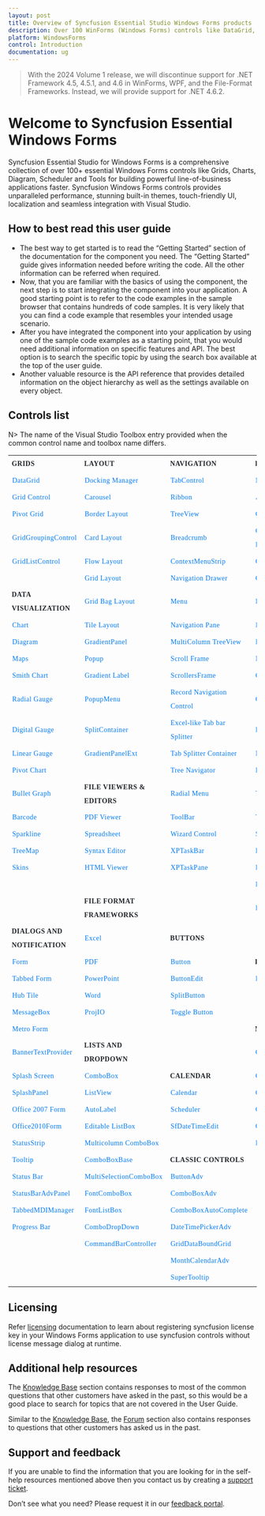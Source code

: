 ```yaml
---
layout: post
title: Overview of Syncfusion Essential Studio Windows Forms products
description: Over 100 WinForms (Windows Forms) controls like DataGrid, Charts, Docking, PDF Viewer and much more to build desktop applications.
platform: WindowsForms
control: Introduction
documentation: ug
---
```


> With the 2024 Volume 1 release, we will discontinue support for .NET Framework 4.5, 4.5.1, and 4.6 in WinForms, WPF, and the File-Format Frameworks. Instead, we will provide support for .NET 4.6.2.

# Welcome to Syncfusion Essential Windows Forms

Syncfusion Essential Studio for Windows Forms is a comprehensive collection of over 100+ essential Windows Forms controls like Grids, Charts, Diagram, Scheduler and Tools for building powerful line-of-business applications faster. Syncfusion Windows Forms controls provides unparalleled performance, stunning built-in themes, touch-friendly UI, localization and seamless integration with Visual Studio.

## How to best read this user guide

* The best way to get started is to read the “Getting Started” section of the documentation for the component you need. The “Getting Started” guide gives information needed before writing the code. All the other information can be referred when required.
* Now, that you are familiar with the basics of using the component, the next step is to start integrating the component into your application. A good starting point is to refer to the code examples in the sample browser that contains hundreds of code samples. It is very likely that you can find a code example that resembles your intended usage scenario.
* After you have integrated the component into your application by using one of the sample code examples as a starting point, that you would need additional information on specific features and API. The best option is to search the specific topic by using the search box available at the top of the user guide.
* Another valuable resource is the API reference that provides detailed information on the object hierarchy as well as the settings available on every object.

## Controls list

N> The name of the Visual Studio Toolbox entry provided when the common control name and toolbox name differs.

<style>
#table
{
border:0 !important;
line-height: 2!important;
}

tr
{
border:0 !important;
}

td
{
border:0 !important;
}

#anchor
{
text-decoration: none!important; 
font-family: Caros!important; 
font-size: 14px!important; 
color: #0079F3!important;
letter-spacing: 0.47px!important;
text-align: left!important;
}
#title
{
font-family: CarosMedium!important;
font-size: 14px!important;
color: #22252A!important;
letter-spacing: 0.47px!important;
text-align: left!important;
font-weight: bold!important;
border:0 !important;
background-color:transparent!important;
}

</style>

<table id="table">
<tbody>
<colgroup>
<col style="width: 25%">
<col style="width: 25%">
<col style="width: 25%">
<col style="width: 25%">
</colgroup>
  <tr>
    <th id="title">GRIDS</th>
    <th id="title">LAYOUT</th>
    <th id="title">NAVIGATION </th>
    <th id="title">INPUT CONTROLS</th>
  </tr>


  <tr>
    <td> <a id="anchor" href="https://help.syncfusion.com/windowsforms/datagrid/gettingstarted">DataGrid</a> </td>
    <td> <a id="anchor" href="https://help.syncfusion.com/windowsforms/docking-manager/getting-started">Docking Manager</a> </td>
    <td> <a id="anchor" href="https://help.syncfusion.com/windowsforms/tabcontrol/getting-started">TabControl</a> </td>
    <td> <a id="anchor" href="https://help.syncfusion.com/windowsforms/maskedtextbox/getting-started">MaskedTextBox</a> </td>
  </tr>
  <tr>
    <td> <a id="anchor" href="https://help.syncfusion.com/windowsforms/grid-control/getting-started">Grid Control</a> </td>
    <td> <a id="anchor" href="https://help.syncfusion.com/windowsforms/carousel/getting-started">Carousel</a> </td>
    <td> <a id="anchor" href="https://help.syncfusion.com/windowsforms/ribbon/getting-started">Ribbon</a> </td>
    <td> <a id="anchor" href="https://help.syncfusion.com/windowsforms/autocomplete/getting-started">AutoComplete</a> </td>
  </tr>
  <tr>
    <td> <a id="anchor" href="https://help.syncfusion.com/windowsforms/pivot-grid/getting-started">Pivot Grid</a> </td>
    <td> <a id="anchor" href="https://help.syncfusion.com/windowsforms/layoutmanagers/borderlayout/gettingstarted">Border Layout</a> </td>
    <td> <a id="anchor" href="https://help.syncfusion.com/windowsforms/treeview/getting-started">TreeView</a> </td>
    <td> <a id="anchor" href="https://help.syncfusion.com/windowsforms/checkbox/getting-started">CheckBox</a> </td>
  </tr>
  <tr>
    <td> <a id="anchor" href="https://help.syncfusion.com/windowsforms/gridgrouping/getting-started">GridGroupingControl</a> </td>
    <td> <a id="anchor" href="https://help.syncfusion.com/windowsforms/layoutmanagers/cardlayout/gettingstarted">Card Layout</a> </td>
    <td> <a id="anchor" href="https://help.syncfusion.com/windowsforms/navigationview/getting-started">Breadcrumb</a> </td>
    <td> <a id="anchor" href="https://help.syncfusion.com/windowsforms/color-picker-dropdown/getting-started">Color Picker DropDown</a> </td>
  </tr>
  <tr>
    <td> <a id="anchor" href="https://help.syncfusion.com/windowsforms/multicolumn-listbox/getting-started">GridListControl</a></td>
    <td> <a id="anchor" href="https://help.syncfusion.com/windowsforms/layoutmanagers/flowlayout/gettingstarted">Flow Layout</a> </td>
    <td> <a id="anchor" href="https://help.syncfusion.com/windowsforms/contextmenustrip/getting-started">ContextMenuStrip</a> </td>
    <td> <a id="anchor" href="https://help.syncfusion.com/windowsforms/color-picker/getting-started">Color Picker</a> </td>
  </tr>
  <tr>
    <td></td>
    <td> <a id="anchor" href="https://help.syncfusion.com/windowsforms/layoutmanagers/gridlayout/getting-started">Grid Layout</a> </td>
    <td> <a id="anchor" href="https://help.syncfusion.com/windowsforms/navigation-drawer/getting-started">Navigation Drawer</a> </td>
    <td> <a id="anchor" href="https://help.syncfusion.com/windowsforms/colorui/getting-started">ColorUIControl</a> </td>
  </tr>
  <tr>
    <td id="title">DATA VISUALIZATION </td>
    <td> <a id="anchor" href="https://help.syncfusion.com/windowsforms/layoutmanagers/gridbaglayout/getting-started">Grid Bag Layout</a> </td>
    <td> <a id="anchor" href="https://help.syncfusion.com/windowsforms/menu/getting-started">Menu</a> </td>
    <td> <a id="anchor" href="https://help.syncfusion.com/windowsforms/double-textbox/getting-started">DoubleTextBox</a> </td>
  </tr>
  <tr>
    <td> <a id="anchor" href="https://help.syncfusion.com/windowsforms/chart/getting-started">Chart</a> </td>
    <td> <a id="anchor" href="https://help.syncfusion.com/windowsforms/tile-layout/getting-started">Tile Layout</a> </td>
    <td> <a id="anchor" href="https://help.syncfusion.com/windowsforms/navigation-pane/gettingstarted">Navigation Pane</a> </td>
    <td> <a id="anchor" href="https://help.syncfusion.com/windowsforms/integer-textbox/getting-started">IntegerTextBox</a> </td>
  </tr>
  <tr>
    <td> <a id="anchor" href="https://help.syncfusion.com/windowsforms/diagram/getting-started">Diagram</a> </td>
    <td> <a id="anchor" href="https://help.syncfusion.com/windowsforms/gradient-panel/getting-started">GradientPanel</a> </td>
    <td> <a id="anchor" href="https://help.syncfusion.com/windowsforms/multicolumn-treeview/getting-started">MultiColumn TreeView</a> </td>
    <td> <a id="anchor" href="https://help.syncfusion.com/windowsforms/percent-textbox/getting-started">PercentTextBox</a> </td>
  </tr>
  <tr>
    <td> <a id="anchor" href="https://help.syncfusion.com/windowsforms/map/getting-started">Maps</a> </td>
    <td> <a id="anchor" href="https://help.syncfusion.com/windowsforms/popup/getting-started">Popup</a> </td>
    <td> <a id="anchor" href="https://help.syncfusion.com/windowsforms/scroll-frame/gettingstarted">Scroll Frame</a> </td>
    <td> <a id="anchor" href="https://help.syncfusion.com/windowsforms/numeric-textbox/gettingstarted">Numeric TextBox</a> </td>
  </tr>
  <tr>
    <td> <a id="anchor" href="https://help.syncfusion.com/windowsforms/smith-chart/gettingstarted">Smith Chart</a> </td>
    <td> <a id="anchor" href="https://help.syncfusion.com/windowsforms/gradient-label/getting-started">Gradient Label</a> </td>
    <td> <a id="anchor" href="https://help.syncfusion.com/windowsforms/scrollersframe/getting-started">ScrollersFrame</a> </td>
    <td> <a id="anchor" href="https://help.syncfusion.com/windowsforms/classic/currency-edit/getting-started">CurrencyEdit</a> </td>
  </tr>
  <tr>
    <td> <a id="anchor" href="https://help.syncfusion.com/windowsforms/radial-gauge/radial-gauge">Radial Gauge</a> </td>
    <td> <a id="anchor" href="https://help.syncfusion.com/windowsforms/popupmenu/getting-started">PopupMenu</a> </td>
    <td> <a id="anchor" href="https://help.syncfusion.com/windowsforms/gridrecordnavigationcontrol/getting-started">Record Navigation Control</a> </td>
    <td> <a id="anchor" href="https://help.syncfusion.com/windowsforms/currency-textbox/getting-started">CurrencyTextBox</a> </td>
  </tr>
  <tr>
    <td> <a id="anchor" href="https://help.syncfusion.com/windowsforms/radial-gauge/digital-gauge">Digital Gauge</a> </td>
    <td> <a id="anchor" href="https://help.syncfusion.com/windowsforms/splitcontainer/creating-splitcontaineradv">SplitContainer</a> </td>
    <td> <a id="anchor" href="https://help.syncfusion.com/windowsforms/splitter/getting-started">Excel-like Tab bar Splitter</a> </td>
    <td> <a id="anchor" href="https://help.syncfusion.com/windowsforms/radio-button/getting-started">Radio Button</a> </td>
  </tr>
  <tr>
    <td> <a id="anchor" href="https://help.syncfusion.com/windowsforms/radial-gauge/linear-gauge">Linear Gauge</a> </td>
    <td> <a id="anchor" href="https://help.syncfusion.com/windowsforms/gradientpanelext/getting-started">GradientPanelExt</a></td>
    <td> <a id="anchor" href="https://help.syncfusion.com/windowsforms/tab-splitter-container/gettingstarted">Tab Splitter Container</a> </td>
    <td> <a id="anchor" href="https://help.syncfusion.com/windowsforms/numericupdown/getting-started">NumericUpdown</a> </td>
  </tr>
  <tr>
    <td> <a id="anchor" href="https://help.syncfusion.com/windowsforms/pivot-chart/getting-started">Pivot Chart</a> </td>
    <td></td>
    <td> <a id="anchor" href="https://help.syncfusion.com/windowsforms/tree-navigator/getting-started">Tree Navigator</a> </td>
    <td> <a id="anchor" href="https://help.syncfusion.com/windowsforms/domain-updown/getting-started">DomainUpDownExt</a> </td>
  </tr>
  <tr>
    <td> <a id="anchor" href="https://help.syncfusion.com/windowsforms/bullet-graph/getting-started">Bullet Graph</a> </td>
   <td id="title">FILE VIEWERS &amp; EDITORS </td>
    <td> <a id="anchor" href="https://help.syncfusion.com/windowsforms/radial-menu/getting-started">Radial Menu</a> </td>
    <td> <a id="anchor" href="https://help.syncfusion.com/windowsforms/textbox/getting-started">TextBox</a> </td>
  </tr>
  <tr>
    <td> <a id="anchor" href="https://help.syncfusion.com/windowsforms/barcode/getting-started">Barcode</a> </td>
    <td> <a id="anchor" href="https://help.syncfusion.com/windowsforms/pdf-viewer/getting-started">PDF Viewer</a> </td>
    <td> <a id="anchor" href="https://help.syncfusion.com/windowsforms/xptoolbar/getting-started">ToolBar</a> </td>
    <td> <a id="anchor" href="https://help.syncfusion.com/windowsforms/trackbar/getting-started">TrackBar</a> </td>
  </tr>
  <tr>
    <td> <a id="anchor" href="https://help.syncfusion.com/windowsforms/sparkline/gettingstarted">Sparkline</a> </td>
    <td> <a id="anchor" href="https://help.syncfusion.com/windowsforms/spreadsheet/getting-started">Spreadsheet</a> </td>
    <td> <a id="anchor" href="https://help.syncfusion.com/windowsforms/wizard-control/getting-started">Wizard Control</a> </td>
    <td> <a id="anchor" href="https://help.syncfusion.com/windowsforms/spell-checker/getting-started">Spell Checker</a> </td>
  </tr>
  <tr>
    <td> <a id="anchor" href="https://help.syncfusion.com/windowsforms/treemap/getting-started">TreeMap</a> </td>
    <td> <a id="anchor" href="https://help.syncfusion.com/windowsforms/syntax-editor/getting-started">Syntax Editor</a> </td>
    <td> <a id="anchor" href="https://help.syncfusion.com/windowsforms/xptaskbar/creating-an-xptaskbar">XPTaskBar</a> </td>
    <td> <a id="anchor" href="https://help.syncfusion.com/windowsforms/folder-browser/getting-started">Folder Browser</a> </td>
  </tr>
  <tr>
    <td> <a id="anchor" href="https://help.syncfusion.com/windowsforms/skins/getting-started">Skins</a> </td>
    <td> <a id="anchor" href="https://help.syncfusion.com/windowsforms/html-viewer/getting-started">HTML Viewer</a> </td>
    <td> <a id="anchor" href="https://help.syncfusion.com/windowsforms/xptaskpane/creating-a-simple-xptaskpane">XPTaskPane</a></td>
    <td> <a id="anchor" href="https://help.syncfusion.com/windowsforms/radial-menu/getting-started">Radial Slider</a> </td>
  </tr>
  <tr>
    <td></td>
    <td></td>
    <td></td>
    <td> <a id="anchor" href="https://help.syncfusion.com/windowsforms/range-slider/getting-started">Range Slider</a> </td>
  </tr>
  <tr>
    <td></td>
    <td id="title">FILE FORMAT FRAMEWORKS </td>
    <td></td>
    <td> <a id="anchor" href="https://help.syncfusion.com/windowsforms/rating-control/getting-started">Rating Control</a></td>
  </tr>
  <tr>
   <td id="title">DIALOGS AND NOTIFICATION </td>
    <td> <a id="anchor" href="https://help.syncfusion.com/file-formats/xlsio/getting-started-create-excel-file-csharp-vbnet">Excel</a> </td>
    <td id="title">BUTTONS </td>
    <td></td>
  </tr>
  <tr>
    <td> <a id="anchor" href="https://help.syncfusion.com/windowsforms/form/getting-started">Form</a> </td>
    <td> <a id="anchor" href="https://help.syncfusion.com/file-formats/pdf/getting-started">PDF</a> </td>
    <td> <a id="anchor" href="https://help.syncfusion.com/windowsforms/button/getting-started">Button</a> </td>
   <td id="title">DATA SCIENCE </td>
  </tr>
  <tr>
    <td> <a id="anchor" href="https://help.syncfusion.com/windowsforms/tabbed-form/getting-started">Tabbed Form</a> </td>
    <td> <a id="anchor" href="https://help.syncfusion.com/file-formats/presentation/getting-started">PowerPoint</a> </td>
    <td> <a id="anchor" href="https://help.syncfusion.com/windowsforms/buttonedit/getting-started">ButtonEdit</a> </td>
    <td> <a id="anchor" href="https://help.syncfusion.com/predictive-analytics/pmml-execution-engine/overview">Predictive Analytics</a></td>
  </tr>
  <tr>
    <td> <a id="anchor" href="https://help.syncfusion.com/windowsforms/hub-tile/getting-started">Hub Tile</a> </td>
    <td> <a id="anchor" href="https://help.syncfusion.com/file-formats/docio/getting-started">Word</a> </td>
    <td> <a id="anchor" href="https://help.syncfusion.com/windowsforms/split-button/getting-started">SplitButton</a> </td>
    <td></td>
  </tr>
  <tr>
    <td> <a id="anchor" href="https://help.syncfusion.com/windowsforms/messagebox/getting-started">MessageBox</a> </td>
    <td> <a id="anchor" href="https://help.syncfusion.com/windowsforms/projio/project">ProjIO</a></td>
    <td> <a id="anchor" href="https://help.syncfusion.com/windowsforms/toggle-button/getting-started">Toggle Button</a></td>
    <td></td>
  </tr>
  <tr>
    <td> <a id="anchor" href="https://help.syncfusion.com/windowsforms/metro-form/getting-started">Metro Form</a> </td>
    <td></td>
    <td></td>
    <td id="title">MISCELLEANEOUS </td>
  </tr>
  <tr>
    <td> <a id="anchor" href="https://help.syncfusion.com/windowsforms/watermark-text-provider/getting-started">BannerTextProvider</a> </td>
   <td id="title">LISTS AND DROPDOWN </td>
    <td></td>
    <td> <a id="anchor" href="https://help.syncfusion.com/windowsforms/calculation-engine/getting-started">Calculation Engine</a> </td>
  </tr>
  <tr>
    <td> <a id="anchor" href="https://help.syncfusion.com/windowsforms/splash-screen/getting-started">Splash Screen</a> </td>
    <td> <a id="anchor" href="https://help.syncfusion.com/windowsforms/combobox/gettingstarted">ComboBox</a> </td>
    <td id="title">CALENDAR </td>
    <td> <a id="anchor" href="https://help.syncfusion.com/windowsforms/calculator/getting-started">Calculator</a> </td>
  </tr>
  <tr>
    <td> <a id="anchor" href="https://help.syncfusion.com/windowsforms/splash-panel/getting-started">SplashPanel</a> </td>
    <td> <a id="anchor" href="https://help.syncfusion.com/windowsforms/listview/gettingstarted">ListView</a> </td>
    <td> <a id="anchor" href="https://help.syncfusion.com/windowsforms/calendar/getting-started">Calendar</a> </td>
    <td> <a id="anchor" href="https://help.syncfusion.com/windowsforms/clock/getting-started">Clock</a> </td>
  </tr>
  <tr>
    <td> <a id="anchor" href="https://help.syncfusion.com/windowsforms/office2007form/getting-started">Office 2007 Form</a> </td>
    <td> <a id="anchor" href="https://help.syncfusion.com/windowsforms/autolabel/getting-started">AutoLabel</a> </td>
    <td> <a id="anchor" href="https://help.syncfusion.com/windowsforms/scheduler/getting-started">Scheduler</a> </td>
    <td> <a id="anchor" href="https://help.syncfusion.com/windowsforms/grouping/getting-started">Grouping</a> </td>
  </tr>
  <tr>
    <td> <a id="anchor" href="https://help.syncfusion.com/windowsforms/office2010form/getting-started">Office2010Form</a> </td>
    <td> <a id="anchor" href="https://help.syncfusion.com/windowsforms/editable-listbox/getting-started">Editable ListBox</a> </td>
    <td> <a id="anchor" href="https://help.syncfusion.com/windowsforms/datetimepicker/getting-started">SfDateTimeEdit</a></td>
    <td> <a id="anchor" href="https://help.syncfusion.com/windowsforms/groupview/getting-started">GroupView</a> </td>
  </tr>
  <tr>
    <td> <a id="anchor" href="https://help.syncfusion.com/windowsforms/statusstrip/statusstripex">StatusStrip</a> </td>
    <td> <a id="anchor" href="https://help.syncfusion.com/windowsforms/multicolumn-combobox/getting-started">Multicolumn ComboBox</a> </td>
    <td></td>
    <td> <a id="anchor" href="https://help.syncfusion.com/windowsforms/dicom/getting-started">DICOM</a></td>
  </tr>
  <tr>
    <td> <a id="anchor" href="https://help.syncfusion.com/windowsforms/tooltip/gettingstarted">Tooltip</a> </td>
    <td> <a id="anchor" href="https://help.syncfusion.com/windowsforms/comboboxbase/getting-started">ComboBoxBase</a> </td>
    <td id="title">CLASSIC CONTROLS </td>
    <td></td>
  </tr>
  <tr>
    <td> <a id="anchor" href="https://help.syncfusion.com/windowsforms/status-bar/getting-started">Status Bar</a> </td>
    <td> <a id="anchor" href="https://help.syncfusion.com/windowsforms/classic/multiselectioncombobox/getting-started">MultiSelectionComboBox</a> </td>
    <td> <a id="anchor" href="https://help.syncfusion.com/windowsforms/classic/button/getting-started">ButtonAdv</a> </td>
    <td></td>
  </tr>
  <tr>
    <td> <a id="anchor" href="https://help.syncfusion.com/windowsforms/statusbaradvpanel/getting-started">StatusBarAdvPanel</a> </td>
    <td> <a id="anchor" href="https://help.syncfusion.com/windowsforms/fontcombobox/getting-started">FontComboBox</a> </td>
    <td> <a id="anchor" href="https://help.syncfusion.com/windowsforms/classic/combobox/getting-started">ComboBoxAdv</a> </td>
    <td></td>
  </tr>
  <tr>
    <td> <a id="anchor" href="https://help.syncfusion.com/windowsforms/tabbedmdi/getting-started">TabbedMDIManager</a> </td>
    <td> <a id="anchor" href="https://help.syncfusion.com/windowsforms/fontlistbox/getting-started">FontListBox</a> </td>
    <td> <a id="anchor" href="https://help.syncfusion.com/windowsforms/classic/autocomplete/getting-started">ComboBoxAutoComplete</a> </td>
    <td></td>
  </tr>
  <tr>
    <td> <a id="anchor" href="https://help.syncfusion.com/windowsforms/progress-bar/creating-progressbaradv">Progress Bar</a> </td>
    <td> <a id="anchor" href="https://help.syncfusion.com/windowsforms/combobox-dropdown/getting-started">ComboDropDown</a> </td>
    <td> <a id="anchor" href="https://help.syncfusion.com/windowsforms/classic/datetimepicker/creating-datetimepickeradv">DateTimePickerAdv</a> </td>
    <td></td>
  </tr>
  <tr>
    <td></td>
    <td> <a id="anchor" href="https://help.syncfusion.com/windowsforms/commandbar/getting-started">CommandBarController</a></td>
    <td> <a id="anchor" href="https://help.syncfusion.com/windowsforms/classic/databoundgrid/getting-started">GridDataBoundGrid</a> </td>
    <td></td>
  </tr>
  <tr>
    <td></td>
    <td></td>
    <td> <a id="anchor" href="https://help.syncfusion.com/windowsforms/classic/month-calendar/creating-monthcalendaradv">MonthCalendarAdv</a> </td>
    <td></td>
  </tr>
  <tr>
    <td></td>
    <td></td>
    <td> <a id="anchor" href="https://help.syncfusion.com/windowsforms/classic/tooltip/supertooltip">SuperTooltip</a></td>
    <td></td>
  </tr>
</tbody>
</table>



## Licensing

Refer [licensing](https://help.syncfusion.com/common/essential-studio/licensing/overview) documentation to learn about registering syncfusion license key in your Windows Forms application to use syncfusion controls without license message dialog at runtime.

## Additional help resources

The [Knowledge Base](https://support.syncfusion.com/kb/desktop/category/82) section contains responses to most of the common questions that other customers have asked in the past, so this would be a good place to search for topics that are not covered in the User Guide.

Similar to the [Knowledge Base](https://support.syncfusion.com/kb/desktop/category/82), the [Forum](https://www.syncfusion.com/forums/windowsforms) section also contains responses to questions that other customers has asked us in the past.

## Support and feedback

If you are unable to find the information that you are looking for in the self-help resources mentioned above then you contact us by creating a [support ticket](https://internalsupport.bolddesk.com/agent/tickets/create).

Don’t see what you need? Please request it in our [feedback portal](https://www.syncfusion.com/feedback/winforms).

